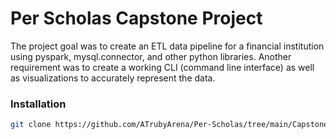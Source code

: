 # Per Scholas Capstone Project

The project goal was to create an ETL data pipeline for a financial institution using pyspark, mysql.connector, and other python libraries. Another
requirement was to create a working CLI (command line interface) as well as visualizations to accurately represent the data.

### Installation

```bash
git clone https://github.com/ATrubyArena/Per-Scholas/tree/main/Capstone
```
